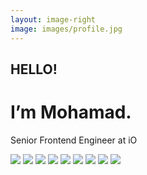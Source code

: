 ```yaml
---
layout: image-right
image: images/profile.jpg
---
```


<h2>
  HELLO!
</h2>
<h1 class="text-white">
  I’m Mohamad.
</h1>
<p>
  Senior Frontend Engineer at iO
</p>

<div class="flex gap-1 mb-5">
  <img src="/images/logoes/iodigital.jpeg" class="w-10 rounded" />
  <img src="/images/logoes/klm.jpeg" class="w-10 rounded" />
  <img src="/images/logoes/nn.jpeg" class="w-10 rounded" />
  <img src="/images/logoes/softconstruct.jpeg" class="w-10 rounded" />
  <img src="/images/logoes/smartshaped.jpeg" class="w-10 rounded" />
  <img src="/images/logoes/hamtarayaneh.jpeg" class="w-10 rounded" />
  <img src="/images/logoes/ri.jpeg" class="w-10 rounded" />
  <img src="/images/logoes/irantuts.jpeg" class="w-10 rounded" />
  <img src="/images/logoes/faratechdp.jpeg" class="w-10 rounded" />
</div>
